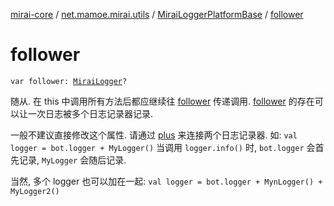 [mirai-core](../../index.md) / [net.mamoe.mirai.utils](../index.md) / [MiraiLoggerPlatformBase](index.md) / [follower](./follower.md)

# follower

`var follower: `[`MiraiLogger`](../-mirai-logger/index.md)`?`

随从. 在 this 中调用所有方法后都应继续往 [follower](../-mirai-logger/follower.md) 传递调用.
[follower](../-mirai-logger/follower.md) 的存在可以让一次日志被多个日志记录器记录.

一般不建议直接修改这个属性. 请通过 [plus](../-mirai-logger/plus.md) 来连接两个日志记录器.
如: `val logger = bot.logger + MyLogger()`
当调用 `logger.info()` 时, `bot.logger` 会首先记录, `MyLogger` 会随后记录.

当然, 多个 logger 也可以加在一起: `val logger = bot.logger + MynLogger() + MyLogger2()`

